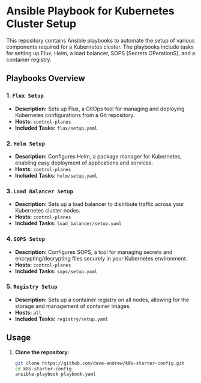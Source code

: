# Ansible Playbook for Kubernetes Cluster Setup

This repository contains Ansible playbooks to automate the setup of various components required for a Kubernetes cluster. The playbooks include tasks for setting up Flux, Helm, a load balancer, SOPS (Secrets OPerationS), and a container registry.

## Playbooks Overview

### 1. `Flux Setup`
- **Description:** Sets up Flux, a GitOps tool for managing and deploying Kubernetes configurations from a Git repository.
- **Hosts:** `control-planes`
- **Included Tasks:** `flux/setup.yaml`

### 2. `Helm Setup`
- **Description:** Configures Helm, a package manager for Kubernetes, enabling easy deployment of applications and services.
- **Hosts:** `control-planes`
- **Included Tasks:** `helm/setup.yaml`

### 3. `Load Balancer Setup`
- **Description:** Sets up a load balancer to distribute traffic across your Kubernetes cluster nodes.
- **Hosts:** `control-planes`
- **Included Tasks:** `load_balancer/setup.yaml`

### 4. `SOPS Setup`
- **Description:** Configures SOPS, a tool for managing secrets and encrypting/decrypting files securely in your Kubernetes environment.
- **Hosts:** `control-planes`
- **Included Tasks:** `sops/setup.yaml`

### 5. `Registry Setup`
- **Description:** Sets up a container registry on all nodes, allowing for the storage and management of container images.
- **Hosts:** `all`
- **Included Tasks:** `registry/setup.yaml`

## Usage

1. **Clone the repository:**

   ```bash
   git clone https://github.com/dave-andrew/k8s-starter-config.git
   cd k8s-starter-config
   ansible-playbook playbook.yaml